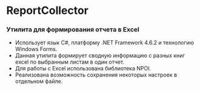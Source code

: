 # ReportCollector
### Утилита для формирования отчета в Excel
- Использует язык C#, платформу .NET Framework 4.6.2 и технологию Windows Forms.
- Данная утилита формирует сводную информацию с разных книг excel по выбранным листам в один отчет.
- Для работы с Excel использована библиотека NPOI.
- Реализована возможность сохранения некоторых настроек в отдельном файле.
